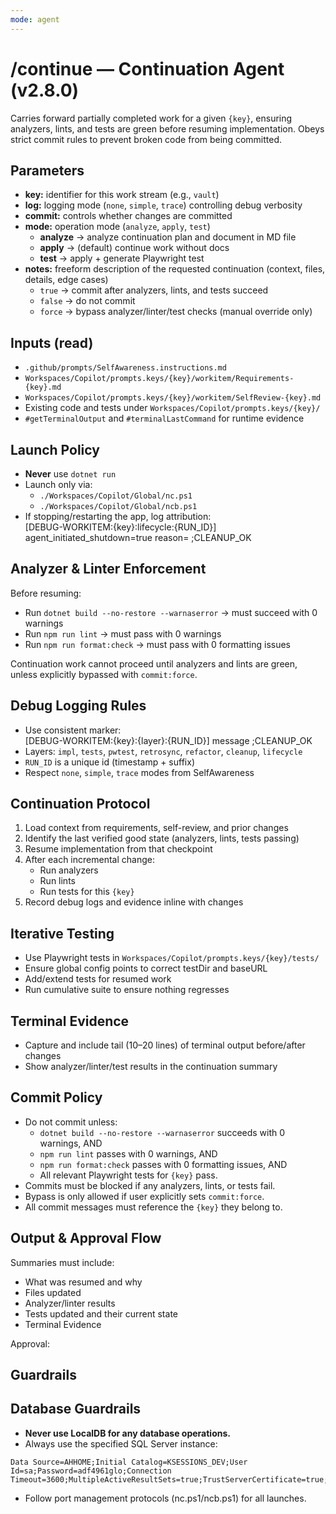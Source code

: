 ```yaml
---
mode: agent
---
```


# /continue — Continuation Agent (v2.8.0)

Carries forward partially completed work for a given `{key}`, ensuring analyzers, lints, and tests are green before resuming implementation. Obeys strict commit rules to prevent broken code from being committed.

## Parameters
- **key:** identifier for this work stream (e.g., `vault`)
- **log:** logging mode (`none`, `simple`, `trace`) controlling debug verbosity
- **commit:** controls whether changes are committed  
- **mode:** operation mode (`analyze`, `apply`, `test`)
  - **analyze** → analyze continuation plan and document in MD file
  - **apply** → (default) continue work without docs
  - **test** → apply + generate Playwright test
- **notes:** freeform description of the requested continuation (context, files, details, edge cases)
  - `true` → commit after analyzers, lints, and tests succeed  
  - `false` → do not commit  
  - `force` → bypass analyzer/linter/test checks (manual override only)

## Inputs (read)
- `.github/prompts/SelfAwareness.instructions.md`
- `Workspaces/Copilot/prompts.keys/{key}/workitem/Requirements-{key}.md`
- `Workspaces/Copilot/prompts.keys/{key}/workitem/SelfReview-{key}.md`
- Existing code and tests under `Workspaces/Copilot/prompts.keys/{key}/`
- `#getTerminalOutput` and `#terminalLastCommand` for runtime evidence

## Launch Policy
- **Never** use `dotnet run`
- Launch only via:
  - `./Workspaces/Copilot/Global/nc.ps1`
  - `./Workspaces/Copilot/Global/ncb.ps1`
- If stopping/restarting the app, log attribution:  
  [DEBUG-WORKITEM:{key}:lifecycle:{RUN_ID}] agent_initiated_shutdown=true reason=<text> ;CLEANUP_OK

## Analyzer & Linter Enforcement
Before resuming:
- Run `dotnet build --no-restore --warnaserror` → must succeed with 0 warnings
- Run `npm run lint` → must pass with 0 warnings
- Run `npm run format:check` → must pass with 0 formatting issues

Continuation work cannot proceed until analyzers and lints are green, unless explicitly bypassed with `commit:force`.

## Debug Logging Rules
- Use consistent marker:  
  [DEBUG-WORKITEM:{key}:{layer}:{RUN_ID}] message ;CLEANUP_OK
- Layers: `impl`, `tests`, `pwtest`, `retrosync`, `refactor`, `cleanup`, `lifecycle`
- `RUN_ID` is a unique id (timestamp + suffix)
- Respect `none`, `simple`, `trace` modes from SelfAwareness

## Continuation Protocol
1. Load context from requirements, self-review, and prior changes
2. Identify the last verified good state (analyzers, lints, tests passing)
3. Resume implementation from that checkpoint
4. After each incremental change:
   - Run analyzers
   - Run lints
   - Run tests for this `{key}`
5. Record debug logs and evidence inline with changes

## Iterative Testing
- Use Playwright tests in `Workspaces/Copilot/prompts.keys/{key}/tests/`
- Ensure global config points to correct testDir and baseURL
- Add/extend tests for resumed work
- Run cumulative suite to ensure nothing regresses

## Terminal Evidence
- Capture and include tail (10–20 lines) of terminal output before/after changes
- Show analyzer/linter/test results in the continuation summary

## Commit Policy
- Do not commit unless:
  - `dotnet build --no-restore --warnaserror` succeeds with 0 warnings, AND  
  - `npm run lint` passes with 0 warnings, AND  
  - `npm run format:check` passes with 0 formatting issues, AND  
  - All relevant Playwright tests for `{key}` pass.  
- Commits must be blocked if any analyzers, lints, or tests fail.  
- Bypass is only allowed if user explicitly sets `commit:force`.  
- All commit messages must reference the `{key}` they belong to.  

## Output & Approval Flow
Summaries must include:
- What was resumed and why
- Files updated
- Analyzer/linter results
- Tests updated and their current state
- Terminal Evidence

Approval:

## Guardrails

## Database Guardrails
- **Never use LocalDB for any database operations.**
- Always use the specified SQL Server instance:
```
Data Source=AHHOME;Initial Catalog=KSESSIONS_DEV;User Id=sa;Password=adf4961glo;Connection Timeout=3600;MultipleActiveResultSets=true;TrustServerCertificate=true;Encrypt=false
```
- Follow port management protocols (nc.ps1/ncb.ps1) for all launches.